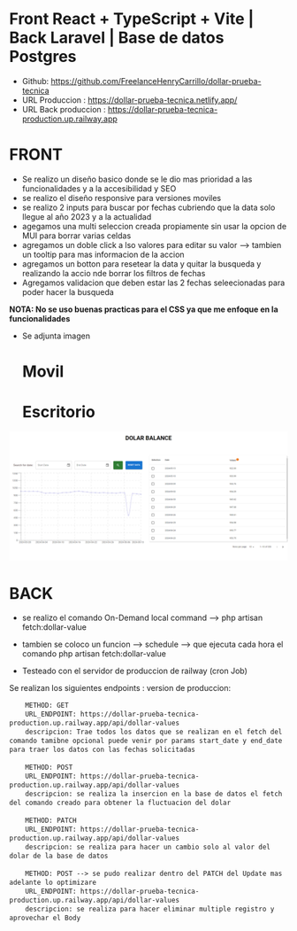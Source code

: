# Front React + TypeScript + Vite | Back Laravel | Base de datos Postgres

- Github: https://github.com/FreelanceHenryCarrillo/dollar-prueba-tecnica
- URL Produccion : https://dollar-prueba-tecnica.netlify.app/
- URL Back produccion : https://dollar-prueba-tecnica-production.up.railway.app

# FRONT

  - Se realizo un diseño basico donde se le dio mas prioridad a las funcionalidades y a la accesibilidad y SEO
  - se realizo el diseño responsive para versiones moviles
  - se realizo 2 inputs para buscar por fechas cubriendo que la data solo llegue al año 2023 y a la actualidad
  - agegamos una multi seleccion creada propiamente sin usar la opcion de MUI para borrar varias celdas
  - agregamos un doble click a lso valores para editar su valor --> tambien un tooltip para mas informacion de la accion
  - agregamos un botton para resetear la data y quitar la busqueda y realizando la accio nde borrar los filtros de fechas
  - Agregamos validacion que deben estar las 2 fechas seleecionadas para poder hacer la busqueda

 **NOTA: No se uso buenas practicas para el CSS ya que me enfoque en la funcionalidades**

- Se adjunta imagen

  # Movil

  # Escritorio

![Desing](image.png)

# BACK

- se realizo el comando On-Demand local
command --> php artisan fetch:dollar-value

- tambien se coloco un funcion --> schedule --> que ejecuta cada hora el comando php artisan fetch:dollar-value
- Testeado con el servidor de produccion de railway (cron Job)

Se realizan los siguientes endpoints :
version de produccion:

        METHOD: GET
        URL_ENDPOINT: https://dollar-prueba-tecnica-production.up.railway.app/api/dollar-values
        descripcion: Trae todos los datos que se realizan en el fetch del comando tamibne opcional puede venir por params start_date y end_date para traer los datos con las fechas solicitadas

        METHOD: POST
        URL_ENDPOINT: https://dollar-prueba-tecnica-production.up.railway.app/api/dollar-values
        descripcion: se realiza la insercion en la base de datos el fetch del comando creado para obtener la fluctuacion del dolar

        METHOD: PATCH
        URL_ENDPOINT: https://dollar-prueba-tecnica-production.up.railway.app/api/dollar-values
        descripcion: se realiza para hacer un cambio solo al valor del dolar de la base de datos

        METHOD: POST --> se pudo realizar dentro del PATCH del Update mas adelante lo optimizare
        URL_ENDPOINT: https://dollar-prueba-tecnica-production.up.railway.app/api/dollar-values
        descripcion: se realiza para hacer eliminar multiple registro y aprovechar el Body
